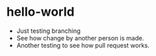 # hello-world

* Just testing branching
* See how change by another person is made.
* Another testing to see how pull request works.
